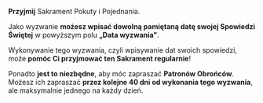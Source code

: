 **Przyjmij** Sakrament Pokuty i Pojednania.

Jako wyzwanie **możesz wpisać dowolną pamiętaną datę swojej Spowiedzi Świętej** w powyższym polu **„Data wyzwania”**.

Wykonywanie tego wyzwania, czyli wpisywanie dat swoich spowiedzi, może **pomóc Ci przyjmować ten Sakrament regularnie**!

Ponadto **jest to niezbędne**, aby móc zapraszać **Patronów Obrońców**. Możesz ich zapraszać **przez kolejne 40 dni od wykonania tego wyzwania**, ale maksymalnie jednego na każdy dzień.

